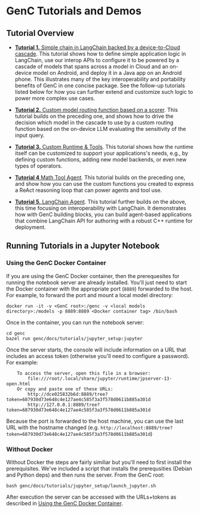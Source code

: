 # GenC Tutorials and Demos

## Tutorial Overview

*   [**Tutorial 1.** Simple chain in LangChain backed by a device-to-Cloud cascade](tutorial_1_simple_cascade.ipynb).
    This tutorial shows how to define simple application logic in LangChain, use
    our interop APIs to configure it to be powered by a cascade of models that
    spans across a model in Cloud and an on-device model on Android, and deploy
    it in a Java app on an Android phone. This illustrates many of the key
    interoperability and portability benefits of GenC in one concise package.
    See the follow-up tutorials listed below for how you can further extend and
    customize such logic to power more complex use cases.

*   [**Tutorial 2.** Custom model routing function based on a scorer](tutorial_2_custom_routing.ipynb).
    This tutorial builds on the preceding one, and shows how to drive the
    decision which model in the cascade to use by a custom routing function
    based on the on-device LLM evaluating the sensitivity of the input query.

*   [**Tutorial 3.** Custom Runtime & Tools](tutorial_3_custom_runtime.ipynb).
    This tutorial shows how the runtime itself can be customized to support
    your applications's needs, e.g., by defining custom functions, adding new
    model backends, or even new types of operators.

*   [**Tutorial 4** Math Tool Agent](tutorial_4_math_tool_agent.ipynb).
    This tutorial builds on the preceding one, and show how you can use the
    custom functions you created to express a ReAct reasoning loop that can
    power agents and tool use.

*   [**Tutorial 5.** LangChain Agent](tutorial_5_langchain_agent.ipynb).
    This tutorial further builds on the above, this time focusing on
    interoperability with LangChain. It demonstrates how with GenC building
    blocks, you can build agent-based applications that combine LangChain API
    for authoring with a robust C++ runtime for deployment.

## Running Tutorials in a Jupyter Notebook
### Using the GenC Docker Container
If you are using the GenC Docker container, then the prerequesites for running the notebook server are already installed. You'll just need to start the Docker container with the appropriate port (`8889`) forwarded to the host. For example, to forward the port and mount a local model directory:

```
docker run -it -v <GenC root>:/genc -v <local models directory>:/models -p 8889:8889 <Docker container tag> /bin/bash
```

Once in the container, you can run the notebook server:

```
cd genc
bazel run genc/docs/tutorials/jupyter_setup:jupyter
```

Once the server starts, the console will include information on a URL that includes an access token (otherwise you'll need to configure a password). For example:

```
    To access the server, open this file in a browser:
        file:///root/.local/share/jupyter/runtime/jpserver-13-open.html
    Or copy and paste one of these URLs:
        http://dce025832b6d:8889/tree?token=687930d73e648c4e127ae4c585f3a3f578d0611b885a301d
        http://127.0.0.1:8889/tree?token=687930d73e648c4e127ae4c585f3a3f578d0611b885a301d
```

Because the port is forwarded to the host machine, you can use the last URL with the hostname changed (e.g. `http://localhost:8889/tree?token=687930d73e648c4e127ae4c585f3a3f578d0611b885a301d`)

### Without Docker
Without Docker the steps are fairly similiar but you'll need to first install the prerequisites. We've included a script that installs the prerequsities (Debian and Python deps) and then runs the server. From the GenC root:

```
bash genc/docs/tutorials/jupyter_setup/launch_jupyter.sh
```

After execution the server can be accessed with the URLs+tokens as described in [Using the GenC Docker Container](#using-the-genc-docker-container).
